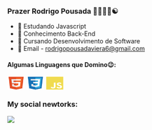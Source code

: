 ### Prazer Rodrigo Pousada 👋🏾🥇🥋☯️


- 🚀 Estudando Javascript
- 👔 Conhecimento Back-End
- 🥼 Cursando Desenvolvimento de Software
- 📩 Email - rodrigopousadaviera6@gmail.com

#### Algumas Linguagens que Domino😉:<h4>
<div style="display: inline_block">
  
  <img align="center" alt="Rdg-HTML" height="30" width="40" src="https://raw.githubusercontent.com/devicons/devicon/master/icons/html5/html5-original.svg">
  <img align="center" alt="Rdg-CSS" height="30" width="40" src="https://raw.githubusercontent.com/devicons/devicon/master/icons/css3/css3-original.svg">
  <img align="center" alt="Rdg-Js" height="30" width="40" src="https://raw.githubusercontent.com/devicons/devicon/master/icons/javascript/javascript-plain.svg">
  
</div>

### My social newtorks:
<a href="https://www.linkedin.com/in/rodrigo-pousada-vieira-92b606208/"><img src="https://img.shields.io/badge/LinkedIn-F6F6F6?style=for-the-badge&logo=linkedin&logoColor=black"> </img></a>
